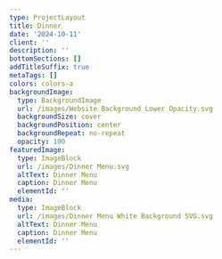 ```yaml
---
type: ProjectLayout
title: Dinner
date: '2024-10-11'
client: ''
description: ''
bottomSections: []
addTitleSuffix: true
metaTags: []
colors: colors-a
backgroundImage:
  type: BackgroundImage
  url: /images/Website Background Lower Opacity.svg
  backgroundSize: cover
  backgroundPosition: center
  backgroundRepeat: no-repeat
  opacity: 100
featuredImage:
  type: ImageBlock
  url: /images/Dinner Menu.svg
  altText: Dinner Menu
  caption: Dinner Menu
  elementId: ''
media:
  type: ImageBlock
  url: /images/Dinner Menu White Background SVG.svg
  altText: Dinner Menu
  caption: Dinner Menu
  elementId: ''
---
```

